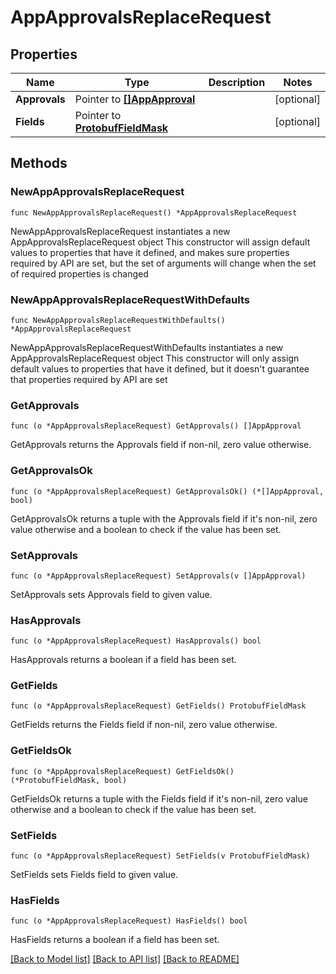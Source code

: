 # AppApprovalsReplaceRequest

## Properties

Name | Type | Description | Notes
------------ | ------------- | ------------- | -------------
**Approvals** | Pointer to [**[]AppApproval**](AppApproval.md) |  | [optional] 
**Fields** | Pointer to [**ProtobufFieldMask**](ProtobufFieldMask.md) |  | [optional] 

## Methods

### NewAppApprovalsReplaceRequest

`func NewAppApprovalsReplaceRequest() *AppApprovalsReplaceRequest`

NewAppApprovalsReplaceRequest instantiates a new AppApprovalsReplaceRequest object
This constructor will assign default values to properties that have it defined,
and makes sure properties required by API are set, but the set of arguments
will change when the set of required properties is changed

### NewAppApprovalsReplaceRequestWithDefaults

`func NewAppApprovalsReplaceRequestWithDefaults() *AppApprovalsReplaceRequest`

NewAppApprovalsReplaceRequestWithDefaults instantiates a new AppApprovalsReplaceRequest object
This constructor will only assign default values to properties that have it defined,
but it doesn't guarantee that properties required by API are set

### GetApprovals

`func (o *AppApprovalsReplaceRequest) GetApprovals() []AppApproval`

GetApprovals returns the Approvals field if non-nil, zero value otherwise.

### GetApprovalsOk

`func (o *AppApprovalsReplaceRequest) GetApprovalsOk() (*[]AppApproval, bool)`

GetApprovalsOk returns a tuple with the Approvals field if it's non-nil, zero value otherwise
and a boolean to check if the value has been set.

### SetApprovals

`func (o *AppApprovalsReplaceRequest) SetApprovals(v []AppApproval)`

SetApprovals sets Approvals field to given value.

### HasApprovals

`func (o *AppApprovalsReplaceRequest) HasApprovals() bool`

HasApprovals returns a boolean if a field has been set.

### GetFields

`func (o *AppApprovalsReplaceRequest) GetFields() ProtobufFieldMask`

GetFields returns the Fields field if non-nil, zero value otherwise.

### GetFieldsOk

`func (o *AppApprovalsReplaceRequest) GetFieldsOk() (*ProtobufFieldMask, bool)`

GetFieldsOk returns a tuple with the Fields field if it's non-nil, zero value otherwise
and a boolean to check if the value has been set.

### SetFields

`func (o *AppApprovalsReplaceRequest) SetFields(v ProtobufFieldMask)`

SetFields sets Fields field to given value.

### HasFields

`func (o *AppApprovalsReplaceRequest) HasFields() bool`

HasFields returns a boolean if a field has been set.


[[Back to Model list]](../README.md#documentation-for-models) [[Back to API list]](../README.md#documentation-for-api-endpoints) [[Back to README]](../README.md)



